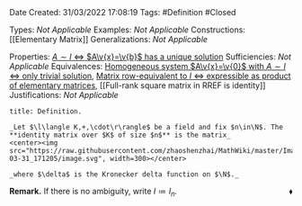 <br />
<br />

Date Created: 31/03/2022 17:08:19
Tags: #Definition #Closed 

Types: _Not Applicable_
Examples: _Not Applicable_
Constructions: [[Elementary Matrix]]
Generalizations: _Not Applicable_

Properties: [$A\sim I$ $\Leftrightarrow$ $A\v{x}=\v{b}$ has a unique solution](Coefficient%20matrix%20row-equivalent%20identity%20iff%20linear%20system%20has%20unique%20solution.md)
Sufficiencies: _Not Applicable_
Equivalences: [Homogeneous system $A\v{x}=\v{0}$ with $A\sim I$ $\Leftrightarrow$ only trivial solution](Homogeneous%20linear%20system%20with%20coefficient%20matrix%20row-equivalent%20to%20identity%20matrix%20iff%20has%20only%20trivial%20solution.md), [Matrix row-equivalent to $I$ $\Leftrightarrow$ expressible as product of elementary matrices](Matrix%20row-equivalent%20to%20identity%20iff%20expressible%20as%20product%20of%20elementary%20matrices.md), [[Full-rank square matrix in RREF is identity]]
Justifications: _Not Applicable_

``` ad-Definition
title: Definition.

_Let $\l\langle K,+,\cdot\r\rangle$ be a field and fix $n\in\N$. The **identity matrix over $K$ of size $n$** is the matrix_
<center><img src="https://raw.githubusercontent.com/zhaoshenzhai/MathWiki/master/Images/2022-03-31_171205/image.svg", width=300></center>

_where $\delta$ is the Kronecker delta function on $\N$._

```

**Remark.** If there is no ambiguity, write $I\coloneqq I_n$.<span style="float:right;">$\blacklozenge$</span>
